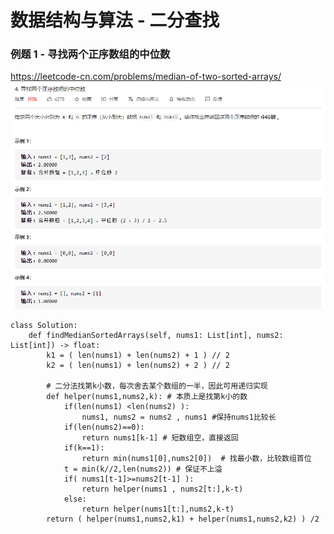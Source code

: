 # 数据结构与算法 - 二分查找


### 例题 1 - 寻找两个正序数组的中位数
<https://leetcode-cn.com/problems/median-of-two-sorted-arrays/>
![寻找两个正序数组的中位数](寻找两个正序数组的中位数.png "寻找两个正序数组的中位数")
```
class Solution:
    def findMedianSortedArrays(self, nums1: List[int], nums2: List[int]) -> float:
        k1 = ( len(nums1) + len(nums2) + 1 ) // 2
        k2 = ( len(nums1) + len(nums2) + 2 ) // 2

        # 二分法找第k小数，每次舍去某个数组的一半，因此可用递归实现
        def helper(nums1,nums2,k): # 本质上是找第k小的数
            if(len(nums1) <len(nums2) ):
                nums1, nums2 = nums2 , nums1 #保持nums1比较长
            if(len(nums2)==0):
                return nums1[k-1] # 短数组空，直接返回
            if(k==1):
                return min(nums1[0],nums2[0])  # 找最小数，比较数组首位
            t = min(k//2,len(nums2)) # 保证不上溢
            if( nums1[t-1]>=nums2[t-1] ):
                return helper(nums1 , nums2[t:],k-t)
            else:
                return helper(nums1[t:],nums2,k-t)
        return ( helper(nums1,nums2,k1) + helper(nums1,nums2,k2) ) /2
```

